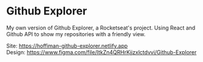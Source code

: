 # Github Explorer
My own version of Github Explorer, a Rocketseat's project. Using React and Github API to show my repositories with a friendly view.

Site: https://hoffiman-github-explorer.netlify.app <br />
Design:  https://www.figma.com/file/ItkZn4QRHrKjjzxlctdvvi/Github-Explorer
